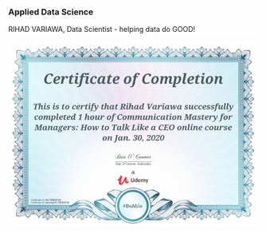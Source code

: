 ### Applied Data Science
RIHAD VARIAWA, Data Scientist - helping data do GOOD!

<p align="center">
  <img src="./ig/Communication_Mastery.png"/>
</p>